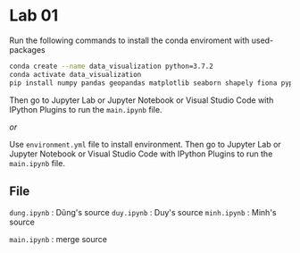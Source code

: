 # Lab 01

Run the following commands to install the conda enviroment with used-packages
```bash
conda create --name data_visualization python=3.7.2
conda activate data_visualization
pip install numpy pandas geopandas matplotlib seaborn shapely fiona pyproj rtree geopy mapclassify pycountry ipykernel jupyter jupyterlab


```
Then go to Jupyter Lab or Jupyter Notebook or Visual Studio Code with IPython Plugins to run the `main.ipynb` file.

*or* 

Use `environment.yml` file to install environment. 
Then go to Jupyter Lab or Jupyter Notebook or Visual Studio Code with IPython Plugins to run the `main.ipynb` file.

## File 
`dung.ipynb` : Dũng's source
`duy.ipynb` : Duy's source
`minh.ipynb` : Minh's source

`main.ipynb` : merge source